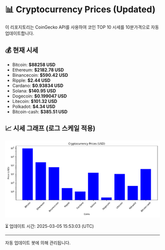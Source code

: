 
# 📊 Cryptocurrency Prices (Updated)

이 리포지토리는 CoinGecko API를 사용하여 코인 TOP 10 시세를 10분가격으로 자동 업데이트합니다.

## 💰 현재 시세
- Bitcoin: **$88258 USD**
- Ethereum: **$2182.78 USD**
- Binancecoin: **$590.42 USD**
- Ripple: **$2.44 USD**
- Cardano: **$0.93834 USD**
- Solana: **$140.95 USD**
- Dogecoin: **$0.199047 USD**
- Litecoin: **$101.32 USD**
- Polkadot: **$4.34 USD**
- Bitcoin-cash: **$385.51 USD**

## 📈 시세 그래프 (로그 스케일 적용)
![Crypto Prices](crypto_prices.png)

⏳ 업데이트 시간: 2025-03-05 15:53:03 (UTC)

---
자동 업데이트 봇에 의해 관리됩니다.
